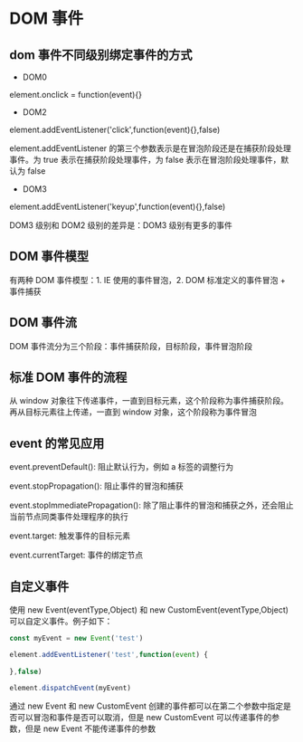 # DOM 事件

## dom 事件不同级别绑定事件的方式

* DOM0

element.onclick = function(event){}

* DOM2

element.addEventListener('click',function(event){},false)

element.addEventListener 的第三个参数表示是在冒泡阶段还是在捕获阶段处理事件。为 true 表示在捕获阶段处理事件，为 false 表示在冒泡阶段处理事件，默认为 false

* DOM3

element.addEventListener('keyup',function(event){},false)

DOM3 级别和 DOM2 级别的差异是：DOM3 级别有更多的事件

## DOM 事件模型

有两种 DOM 事件模型：1. IE 使用的事件冒泡，2. DOM 标准定义的事件冒泡 + 事件捕获

## DOM 事件流

DOM 事件流分为三个阶段：事件捕获阶段，目标阶段，事件冒泡阶段

## 标准 DOM 事件的流程

从 window 对象往下传递事件，一直到目标元素，这个阶段称为事件捕获阶段。再从目标元素往上传递，一直到 window 对象，这个阶段称为事件冒泡

## event 的常见应用

event.preventDefault(): 阻止默认行为，例如 a 标签的调整行为

event.stopPropagation(): 阻止事件的冒泡和捕获

event.stopImmediatePropagation(): 除了阻止事件的冒泡和捕获之外，还会阻止当前节点同类事件处理程序的执行

event.target: 触发事件的目标元素

event.currentTarget: 事件的绑定节点

## 自定义事件

使用 new Event(eventType,Object) 和 new CustomEvent(eventType,Object) 可以自定义事件。例子如下：

```js
const myEvent = new Event('test')

element.addEventListener('test',function(event) {
  
},false)

element.dispatchEvent(myEvent)
``` 

通过 new Event 和 new CustomEvent 创建的事件都可以在第二个参数中指定是否可以冒泡和事件是否可以取消，但是 new CustomEvent 可以传递事件的参数，但是 new Event 不能传递事件的参数


